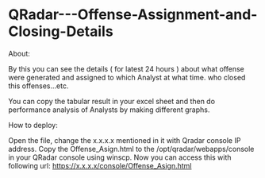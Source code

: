 # QRadar---Offense-Assignment-and-Closing-Details

About: 

By this you can see the details ( for latest 24 hours ) about what offense were generated and assigned to which Analyst at what time. who closed this offenses...etc. 

You can copy the tabular result in your excel sheet and then do performance analysis of Analysts by making different graphs.



How to deploy:

Open the file, change the x.x.x.x mentioned in it with Qradar console IP address. Copy the Offense_Asign.html to the /opt/qradar/webapps/console in your QRadar console using winscp. Now you can access this with following url: https://x.x.x.x/console/Offense_Asign.html


